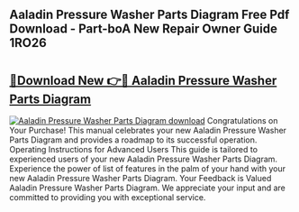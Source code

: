 ## Aaladin Pressure Washer Parts Diagram Free Pdf Download - Part-boA New Repair Owner Guide 1RO26

# <h2><a href="http://dflezx.blite.top/?on=Aaladin+Pressure+Washer+Parts+Diagram">🔗Download New 👉🔴 Aaladin Pressure Washer Parts Diagram</a></h2>

[![Aaladin Pressure Washer Parts Diagram download](https://i.imgur.com/lujVjoI.png)](http://dflezx.blite.top/?on=Aaladin+Pressure+Washer+Parts+Diagram)
Congratulations on Your Purchase! This manual celebrates your new Aaladin Pressure Washer Parts Diagram and provides a roadmap to its successful operation. Operating Instructions for Advanced Users This guide is tailored to experienced users of your new Aaladin Pressure Washer Parts Diagram. Experience the power of list of features in the palm of your hand with your new Aaladin Pressure Washer Parts Diagram. Your Feedback is Valued Aaladin Pressure Washer Parts Diagram. We appreciate your input and are committed to providing you with exceptional service.
